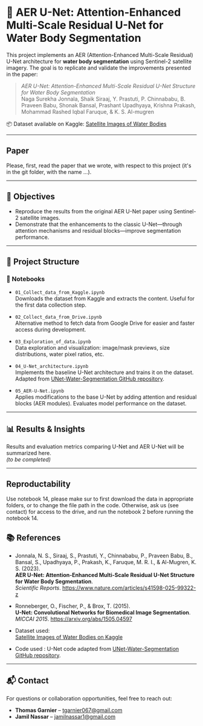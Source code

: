 # 🌊 AER U-Net: Attention-Enhanced Multi-Scale Residual U-Net for Water Body Segmentation

This project implements an AER (Attention-Enhanced Multi-Scale Residual) U-Net architecture for **water body segmentation** using Sentinel-2 satellite imagery. The goal is to replicate and validate the improvements presented in the paper:

> *AER U-Net: Attention-Enhanced Multi-Scale Residual U-Net Structure for Water Body Segmentation*  
> Naga Surekha Jonnala, Shaik Siraaj, Y. Prastuti, P. Chinnababu, B. Praveen Babu, Shonak Bansal, Prashant Upadhyaya, Krishna Prakash, Mohammad Rashed Iqbal Faruque, & K. S. Al-mugren

📦 Dataset available on Kaggle: [Satellite Images of Water Bodies](https://www.kaggle.com/datasets/franciscoescobar/satellite-images-of-water-bodies)

---

## Paper

Please, first, read the paper that we wrote, with respect to this project (it's in the git folder, with the name ...). 

---

## 🎯 Objectives

- Reproduce the results from the original AER U-Net paper using Sentinel-2 satellite images.
- Demonstrate that the enhancements to the classic U-Net—through attention mechanisms and residual blocks—improve segmentation performance.

---

## 📁 Project Structure

### 📓 Notebooks

- `01_Collect_data_from_Kaggle.ipynb`  
  Downloads the dataset from Kaggle and extracts the content. Useful for the first data collection step.

- `02_Collect_data_from_Drive.ipynb`  
  Alternative method to fetch data from Google Drive for easier and faster access during development.

- `03_Exploration_of_data.ipynb`  
  Data exploration and visualization: image/mask previews, size distributions, water pixel ratios, etc.

- `04_U-Net_architecture.ipynb`  
  Implements the baseline U-Net architecture and trains it on the dataset. Adapted from [UNet-Water-Segmentation GitHub repository](https://github.com/ThorOdinson246/UNet-Water-Segmentation).

- `05_AER-U-Net.ipynb`  
  Applies modifications to the base U-Net by adding attention and residual blocks (AER modules). Evaluates model performance on the dataset.

---

## 📊 Results & Insights

Results and evaluation metrics comparing U-Net and AER U-Net will be summarized here.  
_(to be completed)_

---

## Reproductability

Use notebook 14, please make sur to first download the data in appropriate folders, or to change the file path in the code. Otherwise, ask us (see contact) for access to the drive, and run the notebook 2 before running the notebook 14.


## 📚 References

- Jonnala, N. S., Siraaj, S., Prastuti, Y., Chinnababu, P., Praveen Babu, B., Bansal, S., Upadhyaya, P., Prakash, K., Faruque, M. R. I., & Al-Mugren, K. S. (2023).  
  **AER U-Net: Attention-Enhanced Multi-Scale Residual U-Net Structure for Water Body Segmentation**.  
  *Scientific Reports*. https://www.nature.com/articles/s41598-025-99322-z

- Ronneberger, O., Fischer, P., & Brox, T. (2015).  
  **U-Net: Convolutional Networks for Biomedical Image Segmentation**.  
  *MICCAI 2015*. https://arxiv.org/abs/1505.04597

- Dataset used:  
  [Satellite Images of Water Bodies on Kaggle](https://www.kaggle.com/datasets/franciscoescobar/satellite-images-of-water-bodies)

- Code used :
    U-Net code adapted from [UNet-Water-Segmentation GitHub repository](https://github.com/ThorOdinson246/UNet-Water-Segmentation).

---
## 📬 Contact

For questions or collaboration opportunities, feel free to reach out:

- **Thomas Garnier** – [tgarnier067@gmail.com](mailto:tgarnier067@gmail.com)  
- **Jamil Nassar** – [jamilnassar1@gmail.com](mailto:jamilnassar1@gmail.com)

